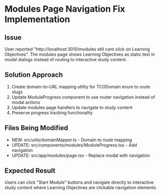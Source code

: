 # Modules Page Navigation Fix Implementation

## Issue

User reported "http://localhost:3010/modules still cant click on Learning Objectives". The modules page shows Learning Objectives as static text in modal dialogs instead of routing to interactive study content.

## Solution Approach

1. Create domain-to-URL mapping utility for TCODomain enum to route slugs
2. Update ModuleProgress component to use router navigation instead of modal actions
3. Update modules page handlers to navigate to study content
4. Preserve progress tracking functionality

## Files Being Modified

- NEW: src/utils/domainMapper.ts - Domain to route mapping
- UPDATE: src/components/modules/ModuleProgress.tsx - Add navigation
- UPDATE: src/app/modules/page.tsx - Replace modal with navigation

## Expected Result

Users can click "Start Module" buttons and navigate directly to interactive study content where Learning Objectives are clickable navigation elements.
